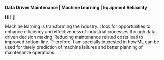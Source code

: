 **Data Driven Maintenance | Machine Learning | Equipment Reliability**

**Hi!** 👋

Machine learning is transforming the industry. I look for opportunities to enhance efficiency and effectiveness of industrial processes through data driven decision making.
Reducing maintenance related costs lead to improved bottom line. Therefore, I am specially interested in how ML can be used for timely prediction of machine failures and better planning of maintenance operations.


<!---
abrar39/abrar39 is a ✨ special ✨ repository because its `README.md` (this file) appears on your GitHub profile.
You can click the Preview link to take a look at your changes.
--->
